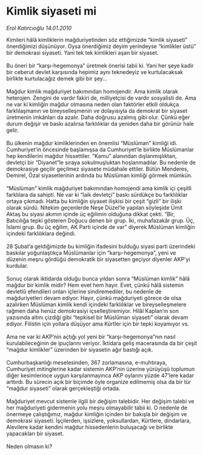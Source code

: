 # Kimlik siyaseti mi

*Erol Katırcıoğlu 14.01.2010*

<div class="yazi">Kimileri hâlâ kimliklerin mağduriyetinden söz ettiğimizde “kimlik siyaseti” önerdiğimizi düşünüyor. Oysa önerdiğimiz deyim yerindeyse “kimlikler üstü” bir demokrasi siyaseti. Yani tek tek kimlikleri aşan bir siyaset. <br/><br/>Bu öneri bir “karşı-hegemonya” üretmek önerisi tabii ki. Yani her şeye kadir bir ceberut devlet karşısında hepimiz aynı teknedeyiz ve kurtulacaksak birlikte kurtulacağız demek gibi bir şey... <br/><br/>Mağdur kimlik mağduriyet bakımından homojendir. Ama kimlik olarak heterojen. Zengini de vardır fakiri de, milliyetçisi de vardır sosyalisti de. Ama ne var ki kimliğin mağdur olmasına neden olan faktörler etkili oldukça farklılaşmanın ve bireyselleşmenin ve dolayısıyla da demokrat bir siyaset üretmenin imkânları da azalır. Daha doğrusu azalmış gibi olur. Çünkü eğer durum değişir ve baskı azalırsa farklılıklar da yeniden daha bir görünür hale gelir. <br/><br/>Bu ülkenin mağdur kimliklerinden en önemlisi “Müslüman” kimliği idi. Cumhuriyet’in öncesinde başlamışsa da Cumhuriyet’le birlikte Müslümanlar hep kendilerini mağdur hissettiler. “Kamu” alanından dışlanmışlıktan, devletçi bir “Diyanet”le sıraya sokulmuşluktan hoşlanmadılar. Bu nedenle de demokrasiye geçilir geçilmez siyasete müdahale ettiler. Bütün Menderes, Demirel, Özal siyasetlerinin ardında bu Müslüman kimliği görmek mümkün. <br/><br/>“Müslüman” kimlik mağduriyet bakımından homojendi ama kimlik içi çeşitli farklılara da sahipti. Ne var ki “laik devletçi” baskı sürdükçe bu farklılıklar ortaya çıkmadı. Hatta bu kimliğin siyaset ilişkisi bir çeşit “gizli” bir ilişki olarak sürdü. Nitekim geçenlerde Neşe Düzel’le yapılan söyleşide Ümit Aktaş bu siyasi akımın içinde üç eğilimin olduğuna dikkat çekti. “Bir, Batıcılığa tepki gösteren Doğucu denen bir grup. İki, muhafazakâr grup. Üç, İslami grup. Bu üç eğilim, AK Parti içinde de var” diyerek Müslüman kimliğin içindeki farklılıklara değindi. <br/><br/>28 Şubat’a geldiğimizde bu kimliğin ifadesini bulduğu siyasi parti üzerindeki baskılar yoğunlaştıkça Müslümanlar için “karşı-hegemonya”, yeni ve düzenin meşru gördüğü demokratik bir siyasetten geçiyor diyenler AKP’yi kurdular. <br/><br/>Sonuç olarak iktidarda olduğu bunca yıldan sonra “Müslüman kimlik” hâlâ mağdur bir kimlik midir? Hem evet hem hayır. Evet, çünkü hâlâ sistemin devletlû efendileri onları içlerine sindiremediler, bu nedenle de mağduriyetleri devam ediyor. Hayır, çünkü mağduriyeti görece de olsa azalırken Müslüman kimlik kendi içindeki farklılıklar ve bireyselleşmelere rağmen daha henüz demokrasiyi içselleştiremiyor. Hilâl Kaplan’ın son yazısında altını çizdiği gibi “tepkisel bir Müslüman siyaseti” olarak devam ediyor. Filistin için yollara düşüyor ama Kürtler için bir tepki koyamıyor vs. <br/><br/>Ama ne var ki AKP’nin açtığı yol yeni bir “karşı-hegemonya”nın nasıl kurulabileceğinin de ipuçlarını veriyor. İktidara geliş macerasında da bir çeşit “mağdur kimlikler” üzerinden bir siyasetin ağır bastığı açık. <br/><br/>Cumhurbaşkanlığı meselesinden, 367 zorlamasına, e-muhtıraya, Cumhuriyet mitinglerine kadar sistemin AKP’nin üzerine yürüyüşü toplumun diğer kesimlerince uygun karşılanmayınca AKP oylarını yüzde 47’lere kadar arttırdı. Bu sürecin açık bir biçimde öyle organize edilmemiş olsa da bir tür “mağdur siyaseti” olarak gerçekleştiği ortada. <br/><br/>Mağduriyet mevcut sistemle ilgili bir değişim talebidir. Her değişim talebi ve her mağduriyeti gidermenin yolu meşru olmayabilir tabii ki. O nedenle de önermeye çalıştığımız, mağdur kimliğin içinden bir bakışla bir değişim ve demokrasi siyaseti. İşçilerden, işsizlere, yoksullardan, Kürtlere, dindarlara, Alevilere kadar kendini mağdur hissedenlerin buluşacağı ve birlikte yapacakları bir siyaset. <br/><br/>Neden olmasın ki?</div>
